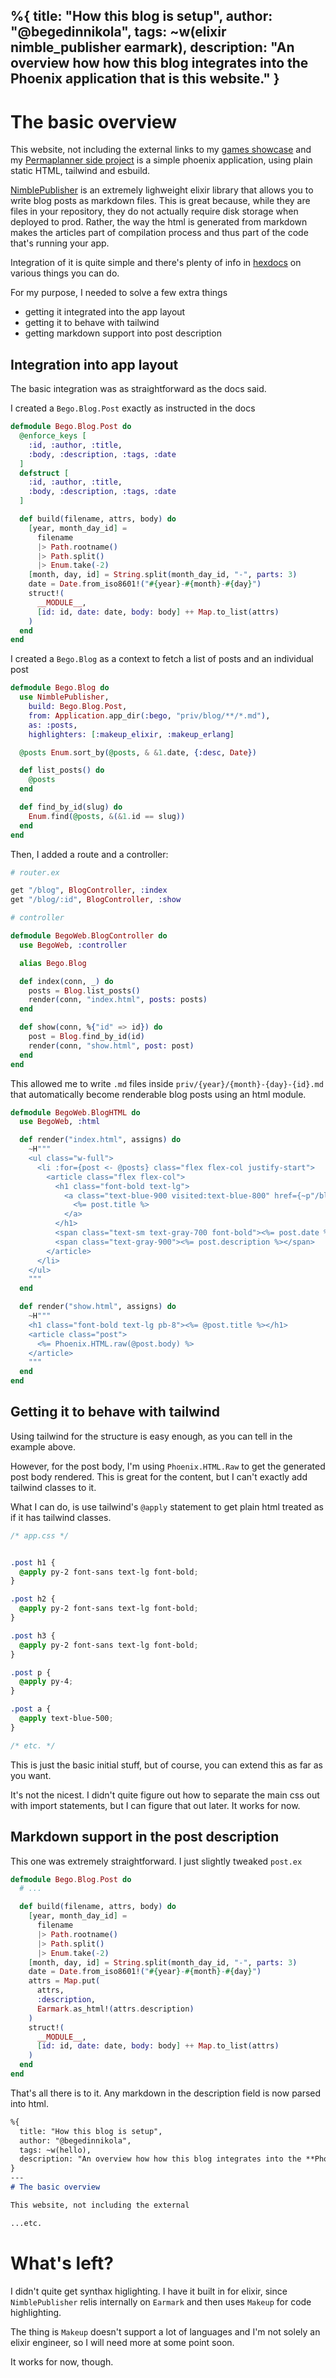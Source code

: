 %{
  title: "How this blog is setup",
  author: "@begedinnikola",
  tags: ~w(elixir nimble_publisher earmark),
  description: "An overview how how this blog integrates into the **Phoenix** application that is this website."
}
---
# The basic overview

This website, not including the external links to my [games showcase](https://livepixel.bego.dev) and my [Permaplanner side project](https://permaplanner.bego.dev) is a simple phoenix application, using plain static HTML, tailwind and esbuild.

[NimblePublisher](https://github.com/dashbitco/nimble_publisher) is an extremely lighweight elixir library that allows you to write blog posts as markdown files. This is great because, while they are files in your repository, they do not actually require disk storage when deployed to prod. Rather, the way the html is generated from markdown makes the articles part of compilation process and thus part of the code that's running your app.

Integration of it is quite simple and there's plenty of info in [hexdocs](https://hexdocs.pm/nimble_publisher/NimblePublisher.html) on various things you can do.

For my purpose, I needed to solve a few extra things

- getting it integrated into the app layout
- getting it to behave with tailwind
- getting markdown support into post description

## Integration into app layout

The basic integration was as straightforward as the docs said.

I created a `Bego.Blog.Post` exactly as instructed in the docs

```elixir
defmodule Bego.Blog.Post do
  @enforce_keys [
    :id, :author, :title, 
    :body, :description, :tags, :date
  ]
  defstruct [
    :id, :author, :title, 
    :body, :description, :tags, :date
  ]

  def build(filename, attrs, body) do
    [year, month_day_id] = 
      filename 
      |> Path.rootname() 
      |> Path.split() 
      |> Enum.take(-2)
    [month, day, id] = String.split(month_day_id, "-", parts: 3)
    date = Date.from_iso8601!("#{year}-#{month}-#{day}")
    struct!(
      __MODULE__, 
      [id: id, date: date, body: body] ++ Map.to_list(attrs)
    )
  end
end
```

I created a `Bego.Blog` as a context to fetch a list of posts and an individual post

```elixir
defmodule Bego.Blog do
  use NimblePublisher,
    build: Bego.Blog.Post,
    from: Application.app_dir(:bego, "priv/blog/**/*.md"),
    as: :posts,
    highlighters: [:makeup_elixir, :makeup_erlang]

  @posts Enum.sort_by(@posts, & &1.date, {:desc, Date})

  def list_posts() do
    @posts
  end

  def find_by_id(slug) do
    Enum.find(@posts, &(&1.id == slug))
  end
end
```

Then, I added a route and a controller:


```elixir
# router.ex

get "/blog", BlogController, :index
get "/blog/:id", BlogController, :show

# controller 

defmodule BegoWeb.BlogController do
  use BegoWeb, :controller

  alias Bego.Blog

  def index(conn, _) do
    posts = Blog.list_posts()
    render(conn, "index.html", posts: posts)
  end

  def show(conn, %{"id" => id}) do
    post = Blog.find_by_id(id)
    render(conn, "show.html", post: post)
  end
end
```

This allowed me to write `.md` files inside `priv/{year}/{month}-{day}-{id}.md` that automatically become renderable blog posts using an html module.

```elixir
defmodule BegoWeb.BlogHTML do
  use BegoWeb, :html

  def render("index.html", assigns) do
    ~H"""
    <ul class="w-full">
      <li :for={post <- @posts} class="flex flex-col justify-start">
        <article class="flex flex-col">
          <h1 class="font-bold text-lg">
            <a class="text-blue-900 visited:text-blue-800" href={~p"/blog/#{post.id}"}>
              <%= post.title %>
            </a>
          </h1>
          <span class="text-sm text-gray-700 font-bold"><%= post.date %></span>
          <span class="text-gray-900"><%= post.description %></span>
        </article>
      </li>
    </ul>
    """
  end

  def render("show.html", assigns) do
    ~H"""
    <h1 class="font-bold text-lg pb-8"><%= @post.title %></h1>
    <article class="post">
      <%= Phoenix.HTML.raw(@post.body) %>
    </article>
    """
  end
end
```

## Getting it to behave with tailwind

Using tailwind for the structure is easy enough, as you can tell in the example above.

However, for the post body, I'm using `Phoenix.HTML.Raw` to get the generated post body rendered. This is great for the content, but I can't exactly add tailwind classes to it.

What I can do, is use tailwind's `@apply` statement to get plain html treated as if it has tailwind classes.

```css
/* app.css */


.post h1 {
  @apply py-2 font-sans text-lg font-bold;
}

.post h2 {
  @apply py-2 font-sans text-lg font-bold;
}

.post h3 {
  @apply py-2 font-sans text-lg font-bold;
}

.post p {
  @apply py-4;
}

.post a {
  @apply text-blue-500;
}

/* etc. */
```

This is just the basic initial stuff, but of course, you can extend this as far as you want.

It's not the nicest. I didn't quite figure out how to separate the main css out with import statements, but I can figure that out later. It works for now.


## Markdown support in the post description

This one was extremely straightforward. I just slightly tweaked `post.ex`

```elixir
defmodule Bego.Blog.Post do
  # ...

  def build(filename, attrs, body) do
    [year, month_day_id] = 
      filename 
      |> Path.rootname() 
      |> Path.split() 
      |> Enum.take(-2)
    [month, day, id] = String.split(month_day_id, "-", parts: 3)
    date = Date.from_iso8601!("#{year}-#{month}-#{day}")
    attrs = Map.put(
      attrs, 
      :description, 
      Earmark.as_html!(attrs.description)
    )
    struct!(
      __MODULE__, 
      [id: id, date: date, body: body] ++ Map.to_list(attrs)
    )
  end
end
```

That's all there is to it. Any markdown in the description field is now parsed into html.

```markdown
%{
  title: "How this blog is setup",
  author: "@begedinnikola",
  tags: ~w(hello),
  description: "An overview how how this blog integrates into the **Phoenix** application that is this website."
}
---
# The basic overview

This website, not including the external

...etc.
```

# What's left?

I didn't quite get synthax higlighting. I have it built in for elixir, since `NimblePublisher` relis internally on `Earmark` and then uses `Makeup` for code highlighting. 

The thing is `Makeup` doesn't support a lot of languages and I'm not solely an elixir engineer, so I will need more at some point soon.

It works for now, though.



